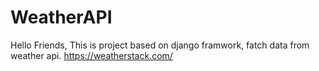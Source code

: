 # WeatherAPI

Hello Friends,
This is project based on django framwork, fatch data from weather api.
https://weatherstack.com/
